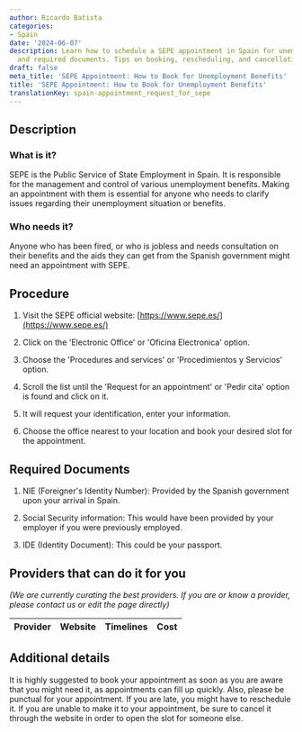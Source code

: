 ```yaml
---
author: Ricardo Batista
categories:
- Spain
date: '2024-06-07'
description: Learn how to schedule a SEPE appointment in Spain for unemployment benefits
  and required documents. Tips on booking, rescheduling, and cancellation included.
draft: false
meta_title: 'SEPE Appointment: How to Book for Unemployment Benefits'
title: 'SEPE Appointment: How to Book for Unemployment Benefits'
translationKey: spain-appointment_request_for_sepe
---
```



## Description
### What is it?
SEPE is the Public Service of State Employment in Spain. It is responsible for the management and control of various unemployment benefits. Making an appointment with them is essential for anyone who needs to clarify issues regarding their unemployment situation or benefits.

### Who needs it?
Anyone who has been fired, or who is jobless and needs consultation on their benefits and the aids they can get from the Spanish government might need an appointment with SEPE.


## Procedure

1. Visit the SEPE official website: [https://www.sepe.es/](https://www.sepe.es/)
   
2. Click on the 'Electronic Office' or 'Oficina Electronica' option.

3. Choose the 'Procedures and services' or 'Procedimientos y Servicios' option.
  
4. Scroll the list until the 'Request for an appointment' or 'Pedir cita' option is found and click on it.
  
5. It will request your identification, enter your information.

6. Choose the office nearest to your location and book your desired slot for the appointment.


## Required Documents

1. NIE (Foreigner's Identity Number): Provided by the Spanish government upon your arrival in Spain.

2. Social Security information: This would have been provided by your employer if you were previously employed.

3. IDE (Identity Document): This could be your passport.

## Providers that can do it for you

_(We are currently curating the best providers. If you are or know a provider, please contact us or edit the page directly)_

| Provider        |     Website     |     Timelines    |       Cost      |
| --------------- | --------------- |  :-------------: | :-------------: |

## Additional details

It is highly suggested to book your appointment as soon as you are aware that you might need it, as appointments can fill up quickly. Also, please be punctual for your appointment. If you are late, you might have to reschedule it. If you are unable to make it to your appointment, be sure to cancel it through the website in order to open the slot for someone else.